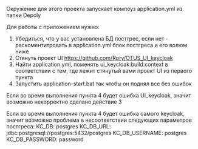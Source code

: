 Окружение для этого проекта запускает компоуз application.yml из папки Depoly

Для работы с приложением нужно:
1. Убедиться, что у вас установлена БД постгрес, если нет - раскоментитровать в application.yml блок постгреса и его волюм ниже
2. Стянуть проект UI https://github.com/Rpry/OTUS_UI_keycloak
3. Найти application.yml, поменять ui_keycloak:build:context в соответствии с тем, где лежит стянутый вами проект UI из первого пункта
4. Запустить application-start.bat так чтобы он поднял все без ошибок
  
Если во время выполнения пункта 4 будет ошибка UI_keycloak, значит возможно некорректно сделано действие 3

Если во время выполнения пункта 4 будет ошибка самого keycloak, значит возможно проблема в несоответствии следующих параметров постгреса:
      KC_DB: postgres
      KC_DB_URL: jdbc:postgresql://postgres:5432/postgres
      KC_DB_USERNAME: postgres
      KC_DB_PASSWORD: password

